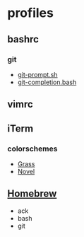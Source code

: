 # profiles


## bashrc

### git
+ [git-prompt.sh](https://github.com/git/git/blob/master/contrib/completion/git-prompt.sh)
+ [git-completion.bash](https://github.com/git/git/blob/master/contrib/completion/git-completion.bash)

## vimrc

## iTerm
### colorschemes
* [Grass](https://raw.githubusercontent.com/mbadolato/iTerm2-Color-Schemes/master/schemes/Grass.itermcolors)
* [Novel](https://raw.githubusercontent.com/mbadolato/iTerm2-Color-Schemes/master/schemes/Novel.itermcolors)

## [Homebrew](http://brew.sh)
* ack
* bash
* git
